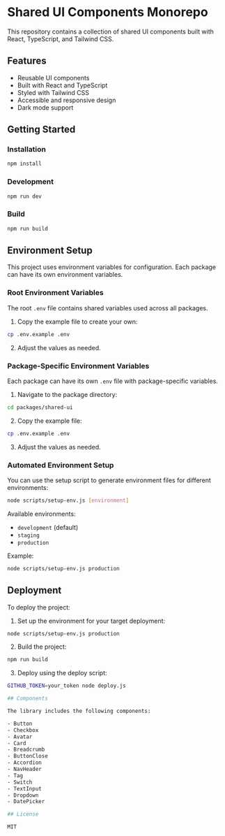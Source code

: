 # Shared UI Components Monorepo


This repository contains a collection of shared UI components built with React, TypeScript, and Tailwind CSS.

## Features

- Reusable UI components
- Built with React and TypeScript
- Styled with Tailwind CSS
- Accessible and responsive design
- Dark mode support

## Getting Started

### Installation

```bash
npm install
```

### Development

```bash
npm run dev
```

### Build

```bash
npm run build
```

## Environment Setup

This project uses environment variables for configuration. Each package can have its own environment variables.

### Root Environment Variables

The root `.env` file contains shared variables used across all packages.

1. Copy the example file to create your own:

```bash
cp .env.example .env
```

2. Adjust the values as needed.

### Package-Specific Environment Variables

Each package can have its own `.env` file with package-specific variables.

1. Navigate to the package directory:

```bash
cd packages/shared-ui
```

2. Copy the example file:

```bash
cp .env.example .env
```

3. Adjust the values as needed.

### Automated Environment Setup

You can use the setup script to generate environment files for different environments:

```bash
node scripts/setup-env.js [environment]
```

Available environments:
- `development` (default)
- `staging`
- `production`

Example:
```bash
node scripts/setup-env.js production
```

## Deployment

To deploy the project:

1. Set up the environment for your target deployment:

```bash
node scripts/setup-env.js production
```

2. Build the project:

```bash
npm run build
```

3. Deploy using the deploy script:

```bash
GITHUB_TOKEN=your_token node deploy.js

## Components

The library includes the following components:

- Button
- Checkbox
- Avatar
- Card
- Breadcrumb
- ButtonClose
- Accordion
- NavHeader
- Tag
- Switch
- TextInput
- Dropdown
- DatePicker

## License

MIT